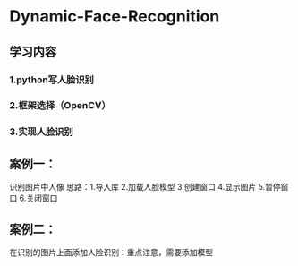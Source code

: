 # Dynamic-Face-Recognition

## 学习内容

### 1.python写人脸识别
### 2.框架选择（OpenCV）
### 3.实现人脸识别

## 案例一：
识别图片中人像
思路：1.导入库  2.加载人脸模型  3.创建窗口  4.显示图片  5.暂停窗口  6.关闭窗口

## 案例二：
在识别的图片上面添加人脸识别：重点注意，需要添加模型
